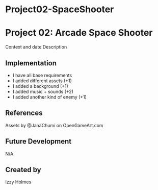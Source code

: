 # Project02-SpaceShooter

# Project 02: Arcade Space Shooter
Context and date
Description
## Implementation
- I have all base requirements
- I added different assets (+1)
- I added a background (+1)
- I added music + sounds (+2)
- I added another kind of enemy (+1)
## References
Assets by @JanaChumi on OpenGameArt.com 
## Future Development
N/A
## Created by
Izzy Holmes
